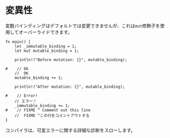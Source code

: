 # <!--Mutability--> 変異性

<!--Variable bindings are immutable by default, but this can be overridden using the `mut` modifier.-->
変数バインディングはデフォルトでは変更できませんが、これは`mut`修飾子を使用してオーバーライドできます。

```rust,editable,ignore,mdbook-runnable
fn main() {
    let _immutable_binding = 1;
    let mut mutable_binding = 1;

    println!("Before mutation: {}", mutable_binding);

#    // Ok
    //  OK
    mutable_binding += 1;

    println!("After mutation: {}", mutable_binding);

#    // Error!
    // エラー！
    _immutable_binding += 1;
#    // FIXME ^ Comment out this line
    //  FIXME ^この行をコメントアウトする
}
```

<!--The compiler will throw a detailed diagnostic about mutability errors.-->
コンパイラは、可変エラーに関する詳細な診断をスローします。
